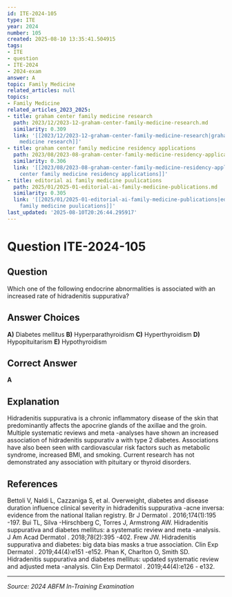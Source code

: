 ```yaml
---
id: ITE-2024-105
type: ITE
year: 2024
number: 105
created: 2025-08-10 13:35:41.504915
tags:
- ITE
- question
- ITE-2024
- 2024-exam
answer: A
topic: Family Medicine
related_articles: null
topics:
- Family Medicine
related_articles_2023_2025:
- title: graham center family medicine research
  path: 2023/12/2023-12-graham-center-family-medicine-research.md
  similarity: 0.309
  link: '[[2023/12/2023-12-graham-center-family-medicine-research|graham center family
    medicine research]]'
- title: graham center family medicine residency applications
  path: 2023/08/2023-08-graham-center-family-medicine-residency-applications.md
  similarity: 0.306
  link: '[[2023/08/2023-08-graham-center-family-medicine-residency-applications|graham
    center family medicine residency applications]]'
- title: editorial ai family medicine puulications
  path: 2025/01/2025-01-editorial-ai-family-medicine-publications.md
  similarity: 0.305
  link: '[[2025/01/2025-01-editorial-ai-family-medicine-publications|editorial ai
    family medicine puulications]]'
last_updated: '2025-08-10T20:26:44.295917'
---
```


# Question ITE-2024-105

## Question
Which one of the following endocrine abnormalities is associated with an increased rate of 
hidradenitis suppurativa?

## Answer Choices
**A)** Diabetes mellitus
**B)** Hyperparathyroidism
**C)** Hyperthyroidism
**D)** Hypopituitarism
**E)** Hypothyroidism

## Correct Answer
**A**

## Explanation
Hidradenitis suppurativa is a chronic inflammatory disease of the skin that predominantly affects the apocrine glands of the axillae and the groin. Multiple systematic reviews and meta -analyses have shown an increased association of hidradenitis suppurativ a with type 2 diabetes. Associations have also been seen with cardiovascular risk factors such as metabolic syndrome, increased BMI, and smoking. Current research has not demonstrated any association with pituitary or thyroid disorders.

## References
Bettoli V, Naldi L, Cazzaniga S, et al. Overweight, diabetes and disease duration influence clinical severity in hidradenitis suppurativa -acne inversa: evidence from the national Italian registry. Br J Dermatol . 2016;174(1):195 -197. Bui TL, Silva -Hirschberg C, Torres J, Armstrong AW. Hidradenitis suppurativa and diabetes mellitus: a systematic review and meta -analysis. J Am Acad Dermatol . 2018;78(2):395 -402. Frew JW. Hidradenitis suppurativa and diabetes: big data bias masks a true association. Clin Exp Dermatol . 2019;44(4):e151 -e152. Phan K, Charlton O, Smith SD. Hidradenitis suppurativa and diabetes mellitus: updated systematic review and adjusted meta -analysis. Clin Exp Dermatol . 2019;44(4):e126 - e132.

---
*Source: 2024 ABFM In-Training Examination*